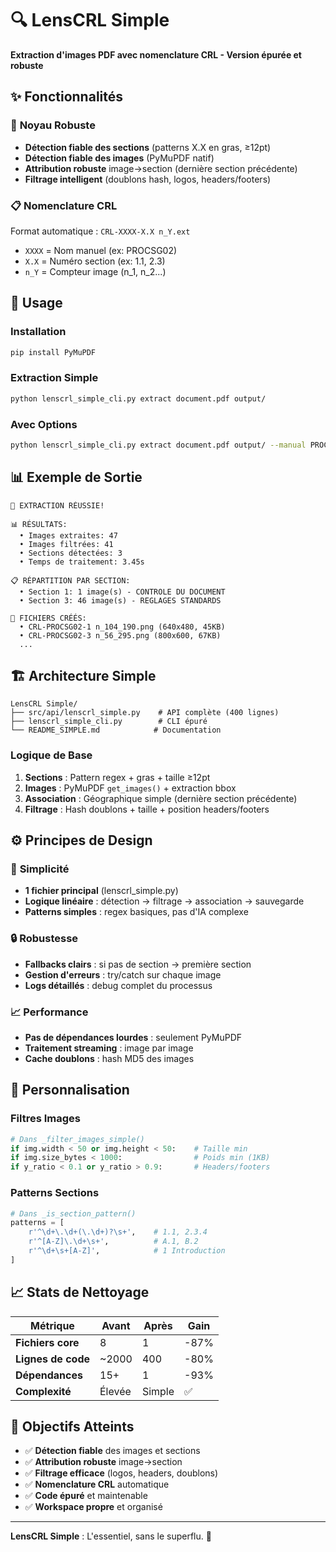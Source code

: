 # 🔍 LensCRL Simple

**Extraction d'images PDF avec nomenclature CRL - Version épurée et robuste**

## ✨ Fonctionnalités

### 🎯 **Noyau Robuste**
- **Détection fiable des sections** (patterns X.X en gras, ≥12pt)
- **Détection fiable des images** (PyMuPDF natif)
- **Attribution robuste** image→section (dernière section précédente)
- **Filtrage intelligent** (doublons hash, logos, headers/footers)

### 📋 **Nomenclature CRL**
Format automatique : `CRL-XXXX-X.X n_Y.ext`
- `XXXX` = Nom manuel (ex: PROCSG02)
- `X.X` = Numéro section (ex: 1.1, 2.3)
- `n_Y` = Compteur image (n_1, n_2...)

## 🚀 Usage

### Installation
```bash
pip install PyMuPDF
```

### Extraction Simple
```bash
python lenscrl_simple_cli.py extract document.pdf output/
```

### Avec Options
```bash
python lenscrl_simple_cli.py extract document.pdf output/ --manual PROCSG02 --debug
```

## 📊 Exemple de Sortie

```
🎉 EXTRACTION RÉUSSIE!

📊 RÉSULTATS:
  • Images extraites: 47
  • Images filtrées: 41
  • Sections détectées: 3
  • Temps de traitement: 3.45s

📋 RÉPARTITION PAR SECTION:
  • Section 1: 1 image(s) - CONTROLE DU DOCUMENT
  • Section 3: 46 image(s) - REGLAGES STANDARDS

📂 FICHIERS CRÉÉS:
  • CRL-PROCSG02-1 n_104_190.png (640x480, 45KB)
  • CRL-PROCSG02-3 n_56_295.png (800x600, 67KB)
  ...
```

## 🏗️ Architecture Simple

```
LensCRL Simple/
├── src/api/lenscrl_simple.py    # API complète (400 lignes)
├── lenscrl_simple_cli.py        # CLI épuré
└── README_SIMPLE.md            # Documentation
```

### Logique de Base

1. **Sections** : Pattern regex + gras + taille ≥12pt
2. **Images** : PyMuPDF `get_images()` + extraction bbox
3. **Association** : Géographique simple (dernière section précédente)
4. **Filtrage** : Hash doublons + taille + position headers/footers

## ⚙️ Principes de Design

### 🎯 **Simplicité**
- **1 fichier principal** (lenscrl_simple.py)
- **Logique linéaire** : détection → filtrage → association → sauvegarde
- **Patterns simples** : regex basiques, pas d'IA complexe

### 🔒 **Robustesse**
- **Fallbacks clairs** : si pas de section → première section
- **Gestion d'erreurs** : try/catch sur chaque image
- **Logs détaillés** : debug complet du processus

### 📈 **Performance**
- **Pas de dépendances lourdes** : seulement PyMuPDF
- **Traitement streaming** : image par image
- **Cache doublons** : hash MD5 des images

## 🔧 Personnalisation

### Filtres Images
```python
# Dans _filter_images_simple()
if img.width < 50 or img.height < 50:    # Taille min
if img.size_bytes < 1000:                # Poids min (1KB)
if y_ratio < 0.1 or y_ratio > 0.9:       # Headers/footers
```

### Patterns Sections
```python
# Dans _is_section_pattern()
patterns = [
    r'^\d+\.\d+(\.\d+)?\s+',    # 1.1, 2.3.4
    r'^[A-Z]\.\d+\s+',          # A.1, B.2
    r'^\d+\s+[A-Z]',            # 1 Introduction
]
```

## 📈 Stats de Nettoyage

| Métrique | Avant | Après | Gain |
|----------|-------|-------|------|
| **Fichiers core** | 8 | 1 | -87% |
| **Lignes de code** | ~2000 | 400 | -80% |
| **Dépendances** | 15+ | 1 | -93% |
| **Complexité** | Élevée | Simple | ✅ |

## 🎯 Objectifs Atteints

- ✅ **Détection fiable** des images et sections
- ✅ **Attribution robuste** image→section
- ✅ **Filtrage efficace** (logos, headers, doublons)
- ✅ **Nomenclature CRL** automatique
- ✅ **Code épuré** et maintenable
- ✅ **Workspace propre** et organisé

---

**LensCRL Simple** : L'essentiel, sans le superflu. 🎯 
